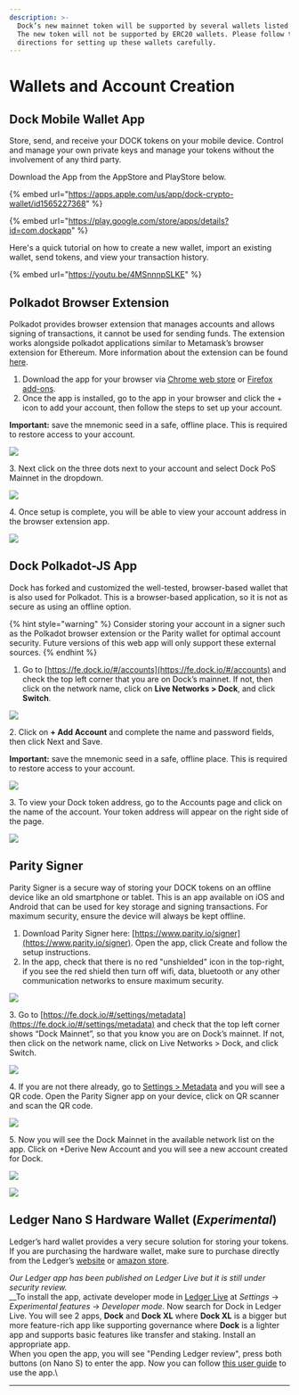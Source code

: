 ```yaml
---
description: >-
  Dock’s new mainnet token will be supported by several wallets listed below.
  The new token will not be supported by ERC20 wallets. Please follow the
  directions for setting up these wallets carefully.
---
```


# Wallets and Account Creation

## Dock Mobile Wallet App

Store, send, and receive your DOCK tokens on your mobile device. Control and manage your own private keys and manage your tokens without the involvement of any third party.&#x20;

Download the App from the AppStore and PlayStore below.

{% embed url="https://apps.apple.com/us/app/dock-crypto-wallet/id1565227368" %}

{% embed url="https://play.google.com/store/apps/details?id=com.dockapp" %}

Here's a quick tutorial on how to create a new wallet, import an existing wallet, send tokens, and view your transaction history.

{% embed url="https://youtu.be/4MSnnnpSLKE" %}

## Polkadot Browser Extension

Polkadot provides browser extension that manages accounts and allows signing of transactions, it cannot be used for sending funds. The extension works alongside polkadot applications similar to Metamask’s browser extension for Ethereum. More information about the extension can be found [here](https://github.com/polkadot-js/extension).

1. Download the app for your browser via [Chrome web store](https://chrome.google.com/webstore/detail/polkadot%7Bjs%7D-extension/mopnmbcafieddcagagdcbnhejhlodfdd) or [Firefox add-ons](https://addons.mozilla.org/en-US/firefox/addon/polkadot-js-extension/).
2. Once the app is installed, go to the app in your browser and click the + icon to add your account, then follow the steps to set up your account.

**Important:** save the mnemonic seed in a safe, offline place. This is required to restore access to your account.

![](../../.gitbook/assets/8.png)

3\. Next click on the three dots next to your account and select Dock PoS Mainnet in the dropdown.

![](<../../.gitbook/assets/extension (2).png>)



4\. Once setup is complete, you will be able to view your account address in the browser extension app.

![](<../../.gitbook/assets/2021-08-17\_14-39-34 (1).png>)

## Dock Polkadot-JS App

Dock has forked and customized the well-tested, browser-based wallet that is also used for Polkadot. This is a browser-based application, so it is not as secure as using an offline option.

{% hint style="warning" %}
Consider storing your account in a signer such as the Polkadot browser extension or the Parity wallet for optimal account security. Future versions of this web app will only support these external sources.
{% endhint %}

1. Go to [https://fe.dock.io/#/accounts](https://fe.dock.io/#/accounts) and check the top left corner that you are on Dock’s mainnet. If not, then click on the network name, click on **Live Networks > Dock**, and click **Switch**.&#x20;

![](../../.gitbook/assets/1.png)

2\. Click on **+ Add Account** and complete the name and password fields, then click Next and Save.&#x20;

**Important:** save the mnemonic seed in a safe, offline place. This is required to restore access to your account.

![](../../.gitbook/assets/2.png)

3\. To view your Dock token address, go to the Accounts page and click on the name of the account. Your token address will appear on the right side of the page.

![](<../../.gitbook/assets/3 (1).png>)

## Parity Signer

Parity Signer is a secure way of storing your DOCK tokens on an offline device like an old smartphone or tablet. This is an app available on iOS and Android that can be used for key storage and signing transactions. For maximum security, ensure the device will always be kept offline.

1. Download Parity Signer here: [https://www.parity.io/signer](https://www.parity.io/signer). Open the app, click Create and follow the setup instructions.
2. In the app, check that there is no red "unshielded" icon in the top-right, if you see the red shield then turn off wifi, data, bluetooth or any other communication networks to ensure maximum security.

![](../../.gitbook/assets/4.png)

3\. Go to [https://fe.dock.io/#/settings/metadata](https://fe.dock.io/#/settings/metadata) and check that the top left corner shows “Dock Mainnet”, so that you know you are on Dock’s mainnet. If not, then click on the network name, click on Live Networks > Dock, and click Switch.&#x20;

![](../../.gitbook/assets/5.png)

4\. If you are not there already, go to [Settings > Metadata](https://fe.dock.io/?rpc=wss%3A%2F%2Fmainnet-node.dock.io#/settings/metadata) and you will see a QR code. Open the Parity Signer app on your device, click on QR scanner and scan the QR code.&#x20;

![](../../.gitbook/assets/6.png)

5\. Now you will see the Dock Mainnet in the available network list on the app. Click on +Derive New Account and you will see a new account created for Dock.

![](../../.gitbook/assets/7.png)



![](../../.gitbook/assets/9.png)

## Ledger Nano S Hardware Wallet (_Experimental_)

Ledger’s hard wallet provides a very secure solution for storing your tokens. If you are purchasing the hardware wallet, make sure to purchase directly from the Ledger’s [website](https://shop.ledger.com/products/ledger-nano-s) or [amazon store](https://smile.amazon.com/Ledger-Nano-Hardware-Bitcoin-Ethereum/dp/B07FY5R77T/).

_Our Ledger app has been published on Ledger Live but it is still under security review._ \
__To install the app, activate developer mode in [Ledger Live](https://www.ledger.com/ledger-live) at  _Settings_ -> _Experimental features_ -> _Developer mode_. Now search for  Dock in Ledger Live. You will see 2 apps, **Dock** and **Dock XL** where **Dock XL** is a bigger but more feature-rich app like supporting governance where **Dock** is a lighter app and supports basic features like transfer and staking. Install an appropriate app.\
When you open the app, you will see "Pending Ledger review", press both buttons (on Nano S) to enter the app. Now you can follow [this user guide](https://github.com/lovesh/ledger-polkadot/blob/dock-pos/docs/User%20guide.md) to use the app. \
****
